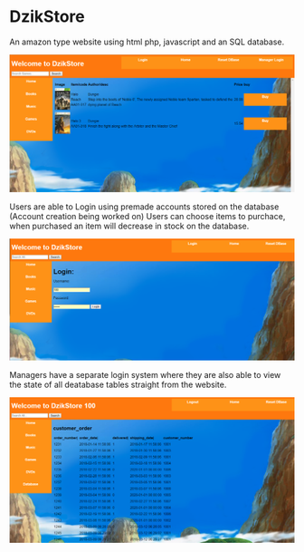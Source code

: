 # DzikStore
An amazon type website using html php, javascript and an SQL database.

![Alt text](/Images/ReadmePics/Capture.PNG?raw=true "Home page")

Users are able to Login using premade accounts stored on the database (Account creation being worked on)
Users can choose items to purchace, when purchased an item will decrease in stock on the database.

![Alt text](/Images/ReadmePics/Capture1.PNG?raw=true "Login")

Managers have a separate login system where they are also able to view the state of all deatabase tables straight from the website.

![Alt text](/Images/ReadmePics/Capture2.PNG?raw=true "DB")
